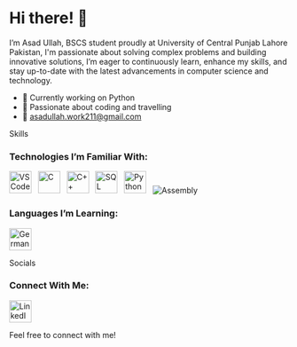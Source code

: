 # Hi there! 👋
I’m Asad Ullah, 
BSCS student proudly at University of Central Punjab Lahore Pakistan, I'm passionate about solving complex problems and building innovative solutions, I’m eager to continuously learn, enhance my skills, and stay up-to-date with the latest advancements in computer science and technology.
- 🌱 Currently working on Python
- 🎯 Passionate about coding and travelling
- 📧 asadullah.work211@gmail.com

Skills
### Technologies I’m Familiar With:

<img src="https://cdn.jsdelivr.net/gh/devicons/devicon/icons/vscode/vscode-original.svg" alt="VS Code" width="40" height="40" /> &nbsp;
<img src="https://cdn.jsdelivr.net/gh/devicons/devicon/icons/c/c-original.svg" alt="C" width="40" height="40" /> &nbsp;
<img src="https://cdn.jsdelivr.net/gh/devicons/devicon/icons/cplusplus/cplusplus-original.svg" alt="C++" width="40" height="40" /> &nbsp;
<img src="https://cdn.jsdelivr.net/gh/devicons/devicon/icons/mysql/mysql-original.svg" alt="SQL" width="40" height="40" /> &nbsp;
<img src="https://cdn.jsdelivr.net/gh/devicons/devicon/icons/python/python-original.svg" alt="Python" width="40" height="40" /> &nbsp;
![Assembly](https://img.shields.io/badge/Assembly-525252?style=for-the-badge)
### Languages I’m Learning:

<img src="https://upload.wikimedia.org/wikipedia/en/b/ba/Flag_of_Germany.svg" alt="German" width="40" height="40" />

Socials
### Connect With Me:

<a href="https://www.linkedin.com/in/asad-ullah-80b659344/" target="_blank">
  <img src="https://cdn.jsdelivr.net/gh/devicons/devicon/icons/linkedin/linkedin-original.svg" alt="LinkedIn" width="40" height="40" />
</a>




Feel free to connect with me!
